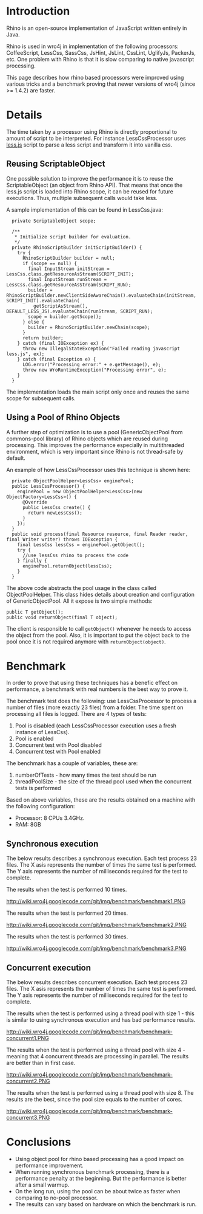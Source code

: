 # Introduction #
Rhino is an open-source implementation of JavaScript written entirely in Java.

Rhino is used in wro4j in implementation of the following processors:
CoffeeScript, LessCss, SassCss, JsHint, JsLint, CssLint, UglifyJs, PackerJs, etc.
One problem with Rhino is that it is slow comparing to native javascript processing.

This page describes how rhino based processors were improved using various tricks and a benchmark proving that newer versions of wro4j (since >= 1.4.2) are faster.

# Details #
The time taken by a processor using Rhino is
directly proportional to amount of script to be interpreted. For instance LessCssProcessor uses [less.js](https://github.com/cloudhead/less.js/) script to parse a less script and transform it into vanilla css.


## Reusing ScriptableObject ##
One possible solution to improve the performance it is to reuse the ScriptableObject (an object from Rhino API). That means that once the less.js script is loaded into Rhino scope, it can be reused for future executions. Thus, multiple subsequent calls would take less.

A sample implementation of this can be found in LessCss.java:

```
  private ScriptableObject scope;

  /**
   * Initialize script builder for evaluation.
   */
  private RhinoScriptBuilder initScriptBuilder() {
    try {
      RhinoScriptBuilder builder = null;
      if (scope == null) {
        final InputStream initStream = LessCss.class.getResourceAsStream(SCRIPT_INIT);
        final InputStream runStream = LessCss.class.getResourceAsStream(SCRIPT_RUN);
        builder = RhinoScriptBuilder.newClientSideAwareChain().evaluateChain(initStream, SCRIPT_INIT).evaluateChain(
          getScriptAsStream(), DEFAULT_LESS_JS).evaluateChain(runStream, SCRIPT_RUN);
        scope = builder.getScope();
      } else {
        builder = RhinoScriptBuilder.newChain(scope);
      }
      return builder;
    } catch (final IOException ex) {
      throw new IllegalStateException("Failed reading javascript less.js", ex);
    } catch (final Exception e) {
      LOG.error("Processing error:" + e.getMessage(), e);
      throw new WroRuntimeException("Processing error", e);
    }
  }
```

The implementation loads the main script only once and reuses the same scope for subsequent calls.

## Using a Pool of Rhino Objects ##
A further step of optimization is to use a pool (GenericObjectPool from commons-pool library) of Rhino objects which are reused during processing. This improves the performance especially in multithreaded environment, which is very important since Rhino is not thread-safe by default.

An example of how LessCssProcessor uses this technique is shown here:

```
  private ObjectPoolHelper<LessCss> enginePool;
  public LessCssProcessor() {
    enginePool = new ObjectPoolHelper<LessCss>(new ObjectFactory<LessCss>() {
      @Override
      public LessCss create() {
        return newLessCss();
      }
    });
  }
  public void process(final Resource resource, final Reader reader, final Writer writer) throws IOException {
    final LessCss lessCss = enginePool.getObject();
    try {
      //use lessCss rhino to process the code
    } finally {
      enginePool.returnObject(lessCss);
    }
  }
```

The above code abstracts the pool usage in the class called ObjectPoolHelper. This class hides details about creation and configuration of GenericObjectPool. All it expose is two simple methods:

```
public T getObject();
public void returnObject(final T object);
```

The client is responsible to call `getObject()` whenever he needs to access the object from the pool. Also, it is important to put the object back to the pool once it is not required anymore with `returnObject(object)`.

# Benchmark #
In order to prove that using these techniques has a benefic effect on performance, a benchmark with real  numbers is the best way to prove it.

The benchmark test does the following: use LessCssProcessor to process a number of files (more exactly 23 files) from a folder. The time spent on processing all files is logged. There are 4 types of tests:

  1. Pool is disabled (each LessCssProcessor execution uses a fresh instance of LessCss).
  1. Pool is enabled
  1. Concurrent test with Pool disabled
  1. Concurrent test with Pool enabled

The benchmark has a couple of variables, these are:
  1. numberOfTests - how many times the test should be run
  1. threadPoolSize - the size of the thread pool used when the concurrent tests is performed

Based on above variables, these are the results obtained on a machine with the following configuration:
  * Processor: 8 CPUs 3.4GHz.
  * RAM: 8GB

## Synchronous execution ##
The below results describes a synchronous execution.
Each test process 23 files.
The X asis represents the number of times the same test is performed.
The Y axis represents the number of milliseconds required for the test to complete.

The results when the test is performed 10 times.

http://wiki.wro4j.googlecode.com/git/img/benchmark/benchmark1.PNG

The results when the test is performed 20 times.

http://wiki.wro4j.googlecode.com/git/img/benchmark/benchmark2.PNG

The results when the test is performed 30 times.

http://wiki.wro4j.googlecode.com/git/img/benchmark/benchmark3.PNG

## Concurrent execution ##
The below results describes concurrent execution.
Each test process 23 files.
The X asis represents the number of times the same test is performed.
The Y axis represents the number of milliseconds required for the test to complete.

The results when the test is performed using a thread pool with size 1 - this is similar to using synchronous execution and has bad performance results.

http://wiki.wro4j.googlecode.com/git/img/benchmark/benchmark-concurrent1.PNG

The results when the test is performed using a thread pool with size 4 - meaning that 4 concurrent threads are processing in parallel. The results are better than in first case.

http://wiki.wro4j.googlecode.com/git/img/benchmark/benchmark-concurrent2.PNG

The results when the test is performed using a thread pool with size 8. The results are the best, since the pool size equals to the number of cores.

http://wiki.wro4j.googlecode.com/git/img/benchmark/benchmark-concurrent3.PNG

# Conclusions #
  * Using object pool for rhino based processing has a good impact on performance improvement.
  * When running synchronous benchmark processing, there is a performance penalty at the beginning. But the performance is better after a small warmup.
  * On the long run, using the pool can be about twice as faster when comparing to no-pool processor.
  * The results can vary based on hardware on which the benchmark is run.